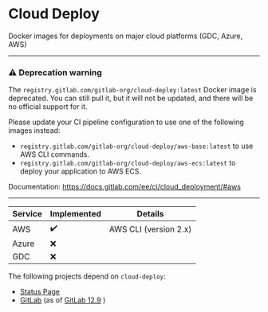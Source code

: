 # Cloud Deploy

Docker images for deployments on major cloud platforms (GDC, Azure, AWS)

---

### :warning: Deprecation warning

The `registry.gitlab.com/gitlab-org/cloud-deploy:latest` Docker image is deprecated.
You can still pull it, but it will not be updated, and there will be no official support
for it.

Please update your CI pipeline configuration to use one of the following images instead:
- `registry.gitlab.com/gitlab-org/cloud-deploy/aws-base:latest` to use AWS CLI commands.
- `registry.gitlab.com/gitlab-org/cloud-deploy/aws-ecs:latest` to deploy your application to AWS ECS.

Documentation: https://docs.gitlab.com/ee/ci/cloud_deployment/#aws

---

| Service  | Implemented  |  Details |
|-------|-----|---|
| AWS   | :heavy_check_mark:  | AWS CLI (version 2.x)  |
| Azure | :x:  |   |
| GDC   | :x:  |   |

The following projects depend on `cloud-deploy`:
- [Status Page](https://gitlab.com/gitlab-org/status-page)
- [GitLab](htps://gitlab.com/gitlab-org/gitlab) (as of [GitLab 12.9](https://gitlab.com/gitlab-org/gitlab/issues/2079620) )
